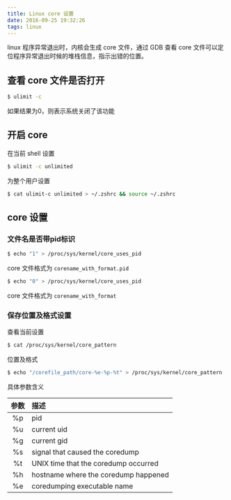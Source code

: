 ```yaml
---
title: Linux core 设置
date: 2016-09-25 19:32:26
tags: linux
---
```


linux 程序异常退出时，内核会生成 core 文件，通过 GDB 查看 core 文件可以定位程序异常退出时候的堆栈信息，指示出错的位置。

## 查看 core 文件是否打开
```sh
$ ulimit -c
```
如果结果为0，则表示系统关闭了该功能

## 开启 core
在当前 shell 设置
```sh
$ ulimit -c unlimited
```
为整个用户设置
```sh
$ cat ulimit-c unlimited > ~/.zshrc && source ~/.zshrc
```

## core 设置
### 文件名是否带pid标识
```sh
$ echo "1" > /proc/sys/kernel/core_uses_pid
```
core 文件格式为 `corename_with_format.pid`

```sh
$ echo "0" > /proc/sys/kernel/core_uses_pid
```
core 文件格式为 `corename_with_format`

### 保存位置及格式设置
查看当前设置
```sh
$ cat /proc/sys/kernel/core_pattern
```
位置及格式
```sh
$ echo "/corefile_path/core-%e-%p-%t" > /proc/sys/kernel/core_pattern
```

<!-- more -->

具体参数含义

| 参数 | 描述 |
| :---: | :--- |
| %p | pid |
| %u | current uid |
| %g | current gid |
| %s | signal that caused the coredump |
| %t | UNIX time that the coredump occurred |
| %h | hostname where the coredump happened |
| %e | coredumping executable name |
